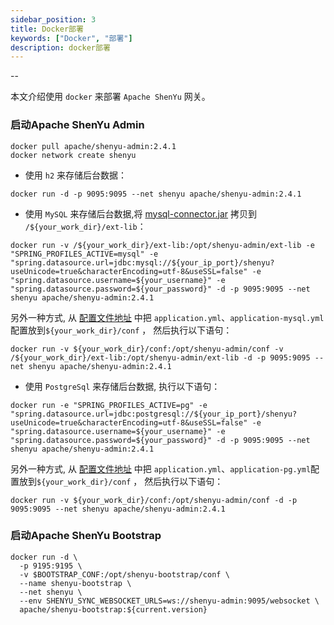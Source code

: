 ```yaml
---
sidebar_position: 3
title: Docker部署
keywords: ["Docker", "部署"]
description: docker部署
---
```

--

本文介绍使用 `docker` 来部署 `Apache ShenYu` 网关。

### 启动Apache ShenYu Admin

```
docker pull apache/shenyu-admin:2.4.1
docker network create shenyu
```

* 使用 `h2` 来存储后台数据：

```
docker run -d -p 9095:9095 --net shenyu apache/shenyu-admin:2.4.1
```

* 使用 `MySQL` 来存储后台数据,将 [mysql-connector.jar](https://repo1.maven.org/maven2/mysql/mysql-connector-java/8.0.18/mysql-connector-java-8.0.18.jar) 拷贝到 `/${your_work_dir}/ext-lib`：

```
docker run -v /${your_work_dir}/ext-lib:/opt/shenyu-admin/ext-lib -e "SPRING_PROFILES_ACTIVE=mysql" -e "spring.datasource.url=jdbc:mysql://${your_ip_port}/shenyu?useUnicode=true&characterEncoding=utf-8&useSSL=false" -e "spring.datasource.username=${your_username}" -e "spring.datasource.password=${your_password}" -d -p 9095:9095 --net shenyu apache/shenyu-admin:2.4.1
```

另外一种方式, 从 [配置文件地址](https://github.com/apache/incubator-shenyu/blob/master/shenyu-admin/src/main/resources/) 中把 `application.yml`、`application-mysql.yml`配置放到`${your_work_dir}/conf` ， 然后执行以下语句：

```          
docker run -v ${your_work_dir}/conf:/opt/shenyu-admin/conf -v /${your_work_dir}/ext-lib:/opt/shenyu-admin/ext-lib -d -p 9095:9095 --net shenyu apache/shenyu-admin:2.4.1
```

* 使用 `PostgreSql` 来存储后台数据, 执行以下语句：

```
docker run -e "SPRING_PROFILES_ACTIVE=pg" -e "spring.datasource.url=jdbc:postgresql://${your_ip_port}/shenyu?useUnicode=true&characterEncoding=utf-8&useSSL=false" -e "spring.datasource.username=${your_username}" -e "spring.datasource.password=${your_password}" -d -p 9095:9095 --net shenyu apache/shenyu-admin:2.4.1
```

另外一种方式, 从 [配置文件地址](https://github.com/apache/incubator-shenyu/blob/master/shenyu-admin/src/main/resources/) 中把 `application.yml`、`application-pg.yml`配置放到`${your_work_dir}/conf` ， 然后执行以下语句：

```
docker run -v ${your_work_dir}/conf:/opt/shenyu-admin/conf -d -p 9095:9095 --net shenyu apache/shenyu-admin:2.4.1
```

### 启动Apache ShenYu Bootstrap

```
docker run -d \
  -p 9195:9195 \
  -v $BOOTSTRAP_CONF:/opt/shenyu-bootstrap/conf \
  --name shenyu-bootstrap \
  --net shenyu \
  --env SHENYU_SYNC_WEBSOCKET_URLS=ws://shenyu-admin:9095/websocket \
  apache/shenyu-bootstrap:${current.version}
```                       




